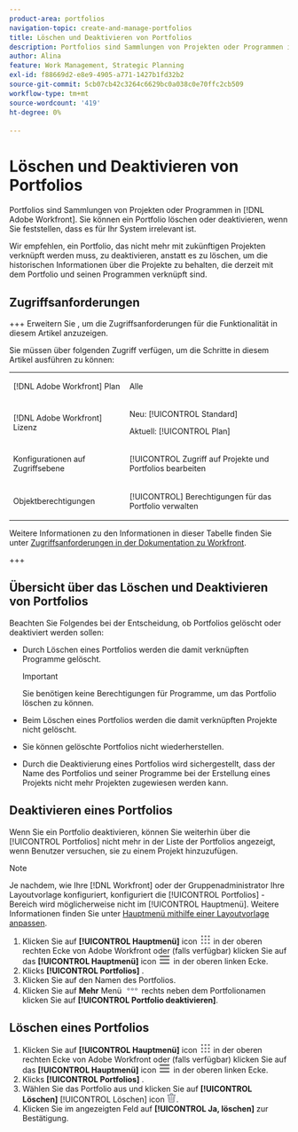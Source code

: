 ```yaml
---
product-area: portfolios
navigation-topic: create-and-manage-portfolios
title: Löschen und Deaktivieren von Portfolios
description: Portfolios sind Sammlungen von Projekten oder Programmen in Adobe Workfront. Sie können ein Portfolio löschen oder deaktivieren, wenn Sie feststellen, dass es für Ihr System irrelevant ist.
author: Alina
feature: Work Management, Strategic Planning
exl-id: f88669d2-e8e9-4905-a771-1427b1fd32b2
source-git-commit: 5cb07cb42c3264c6629bc0a038c0e70ffc2cb509
workflow-type: tm+mt
source-wordcount: '419'
ht-degree: 0%

---
```


# Löschen und Deaktivieren von Portfolios

<!--Audited: 2/2024-->

Portfolios sind Sammlungen von Projekten oder Programmen in [!DNL Adobe Workfront]. Sie können ein Portfolio löschen oder deaktivieren, wenn Sie feststellen, dass es für Ihr System irrelevant ist.

Wir empfehlen, ein Portfolio, das nicht mehr mit zukünftigen Projekten verknüpft werden muss, zu deaktivieren, anstatt es zu löschen, um die historischen Informationen über die Projekte zu behalten, die derzeit mit dem Portfolio und seinen Programmen verknüpft sind.

## Zugriffsanforderungen

+++ Erweitern Sie , um die Zugriffsanforderungen für die Funktionalität in diesem Artikel anzuzeigen.

Sie müssen über folgenden Zugriff verfügen, um die Schritte in diesem Artikel ausführen zu können:

<table style="table-layout:auto"> 
 <col> 
 <col> 
 <tbody> 
  <tr> 
   <td role="rowheader">[!DNL Adobe Workfront] Plan</td> 
   <td> <p>Alle </p> </td> 
  </tr> 
  <tr> 
   <td role="rowheader">[!DNL Adobe Workfront] Lizenz</td> 
   <td> <p>Neu: [!UICONTROL Standard] </p>
   <p>Aktuell: [!UICONTROL Plan] </p> </td> 
  </tr> 
  <tr> 
   <td role="rowheader">Konfigurationen auf Zugriffsebene</td> 
   <td> <p>[!UICONTROL Zugriff auf Projekte und Portfolios bearbeiten</p>  </td> 
  </tr> 
  <tr> 
   <td role="rowheader">Objektberechtigungen</td> 
   <td> <p>[!UICONTROL] Berechtigungen für das Portfolio verwalten </p> </td> 
  </tr> 
 </tbody> 
</table>

Weitere Informationen zu den Informationen in dieser Tabelle finden Sie unter [Zugriffsanforderungen in der Dokumentation zu Workfront](/help/quicksilver/administration-and-setup/add-users/access-levels-and-object-permissions/access-level-requirements-in-documentation.md).

+++

## Übersicht über das Löschen und Deaktivieren von Portfolios

Beachten Sie Folgendes bei der Entscheidung, ob Portfolios gelöscht oder deaktiviert werden sollen:

* Durch Löschen eines Portfolios werden die damit verknüpften Programme gelöscht.

  >[!IMPORTANT]
  >
  >Sie benötigen keine Berechtigungen für Programme, um das Portfolio löschen zu können.

* Beim Löschen eines Portfolios werden die damit verknüpften Projekte nicht gelöscht.
* Sie können gelöschte Portfolios nicht wiederherstellen.
* Durch die Deaktivierung eines Portfolios wird sichergestellt, dass der Name des Portfolios und seiner Programme bei der Erstellung eines Projekts nicht mehr Projekten zugewiesen werden kann.

## Deaktivieren eines Portfolios

Wenn Sie ein Portfolio deaktivieren, können Sie weiterhin über die [!UICONTROL Portfolios] nicht mehr in der Liste der Portfolios angezeigt, wenn Benutzer versuchen, sie zu einem Projekt hinzuzufügen.

>[!NOTE]
>
>Je nachdem, wie Ihre [!DNL Workfront] oder der Gruppenadministrator Ihre Layoutvorlage konfiguriert, konfiguriert die [!UICONTROL Portfolios] -Bereich wird möglicherweise nicht im [!UICONTROL Hauptmenü]. Weitere Informationen finden Sie unter [Hauptmenü mithilfe einer Layoutvorlage anpassen](../../../administration-and-setup/customize-workfront/use-layout-templates/customize-main-menu.md).

1. Klicken Sie auf **[!UICONTROL Hauptmenü]** icon ![Hauptmenü](/help/_includes/assets/main-menu-icon.png) in der oberen rechten Ecke von Adobe Workfront oder (falls verfügbar) klicken Sie auf das **[!UICONTROL Hauptmenü]** icon ![Hauptmenü](/help/_includes/assets/main-menu-icon-left-nav.png) in der oberen linken Ecke.
1. Klicks **[!UICONTROL Portfolios]** .
1. Klicken Sie auf den Namen des Portfolios.
1. Klicken Sie auf **Mehr** Menü ![](assets/more-icon.png) rechts neben dem Portfolionamen klicken Sie auf **[!UICONTROL Portfolio deaktivieren]**.

## Löschen eines Portfolios

1. Klicken Sie auf **[!UICONTROL Hauptmenü]** icon ![Hauptmenü](/help/_includes/assets/main-menu-icon.png) in der oberen rechten Ecke von Adobe Workfront oder (falls verfügbar) klicken Sie auf das **[!UICONTROL Hauptmenü]** icon ![Hauptmenü](/help/_includes/assets/main-menu-icon-left-nav.png) in der oberen linken Ecke.
1. Klicks **[!UICONTROL Portfolios]** .
1. Wählen Sie das Portfolio aus und klicken Sie auf **[!UICONTROL Löschen]**&#x200B; [!UICONTROL Löschen] icon ![](assets/delete.png).
1. Klicken Sie im angezeigten Feld auf **[!UICONTROL Ja, löschen]** zur Bestätigung.
